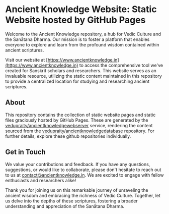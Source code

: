 # Ancient Knowledge Website: Static Website hosted by GitHub Pages

Welcome to the Ancient Knowledge repository, a hub for Vedic Culture and the Sanātana Dharma. Our mission is to foster a platform that enables everyone to explore and learn from the profound wisdom contained within ancient scriptures.

Visit our website at [https://www.ancientknowledge.in](https://www.ancientknowledge.in) to access the comprehensive tool we've created for Sanskrit scholars and researchers. This website serves as an invaluable resource, utilizing the static content maintained in this repository to provide a centralized location for studying and researching ancient scriptures.

## About

This repository contains the collection of static website pages and static files graciously hosted by GitHub Pages. These are generated by the [vedupraity/ancientknowledgewebserver](https://github.com/vedupraity/ancientknowledgewebserver) service, rendering the content sourced from the [vedupraity/ancientknowledgedatabase](https://github.com/vedupraity/ancientknowledgedatabase) repository. For further details, explore these github repositories individually.

## Get in Touch

We value your contributions and feedback. If you have any questions, suggestions, or would like to collaborate, please don't hesitate to reach out to us at [contact@ancientknowledge.in](mailto:contact@ancientknowledge.in). We are excited to engage with fellow enthusiasts and researchers alike!

Thank you for joining us on this remarkable journey of unraveling the ancient wisdom and embracing the richness of Vedic Culture. Together, let us delve into the depths of these scriptures, fostering a broader understanding and appreciation of the Sanātana Dharma.
